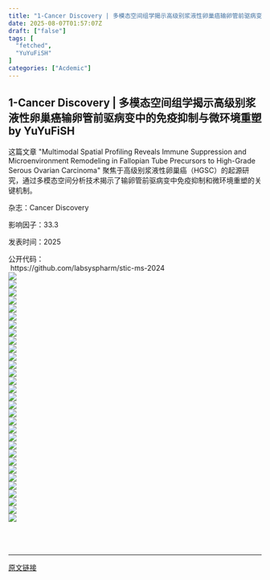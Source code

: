 ```yaml
---
title: "1-Cancer Discovery | 多模态空间组学揭示高级别浆液性卵巢癌输卵管前驱病变中的免疫抑制与微环境重塑"
date: 2025-08-07T01:57:07Z
draft: ["false"]
tags: [
  "fetched",
  "YuYuFiSH"
]
categories: ["Acdemic"]
---
```

1-Cancer Discovery | 多模态空间组学揭示高级别浆液性卵巢癌输卵管前驱病变中的免疫抑制与微环境重塑 by YuYuFiSH
------
<div><p><span leaf="">这篇文章 "Multimodal Spatial Profiling Reveals Immune Suppression and Microenvironment Remodeling in Fallopian Tube Precursors to High-Grade Serous Ovarian Carcinoma" 聚焦于高级别浆液性卵巢癌（HGSC）的起源研究，通过多模态空间分析技术揭示了输卵管前驱病变中免疫抑制和微环境重塑的关键机制。</span></p><p><span leaf="">杂志：Cancer Discovery</span></p><p><span leaf="">影响因子：33.3</span></p><p><span leaf="">发表时间：2025</span></p><section><span leaf="">公开代码：</span><span data-pm-slice="0 0 []"><span leaf=""><br></span></span></section><section><span data-pm-slice="0 0 []"><span leaf=""> </span></span><span leaf="">https://github.com/labsyspharm/stic-ms-2024</span></section><section nodeleaf=""><img data-imgfileid="100003135" data-ratio="0.5625" data-s="300,640" data-src="https://mmbiz.qpic.cn/sz_mmbiz_png/PsnauFhHibc6aBHe69oXwicgTibod5q8qbZ4qvuQiclKibaEic0FTMQcsU0DeOpyPy9V50YJCpRibVqWF9GbDdQeQc7Pw/640?wx_fmt=png&amp;from=appmsg" data-type="png" data-w="1280" type="block" src="https://mmbiz.qpic.cn/sz_mmbiz_png/PsnauFhHibc6aBHe69oXwicgTibod5q8qbZ4qvuQiclKibaEic0FTMQcsU0DeOpyPy9V50YJCpRibVqWF9GbDdQeQc7Pw/640?wx_fmt=png&amp;from=appmsg"></section><section nodeleaf=""><img data-imgfileid="100003137" data-ratio="0.562962962962963" data-s="300,640" data-src="https://mmbiz.qpic.cn/sz_mmbiz_png/PsnauFhHibc6aBHe69oXwicgTibod5q8qbZUq5fHRml1mibfXxibztx1oS97y6SxnM3hqZwUdiaTlGBGib0Pq0U2xr18A/640?wx_fmt=png&amp;from=appmsg" data-type="png" data-w="1080" type="block" src="https://mmbiz.qpic.cn/sz_mmbiz_png/PsnauFhHibc6aBHe69oXwicgTibod5q8qbZUq5fHRml1mibfXxibztx1oS97y6SxnM3hqZwUdiaTlGBGib0Pq0U2xr18A/640?wx_fmt=png&amp;from=appmsg"></section><section nodeleaf=""><img data-src="https://mmbiz.qpic.cn/sz_mmbiz_png/PsnauFhHibc6aBHe69oXwicgTibod5q8qbZyPGq9URzVtJaKgO67VSZfNtXiciasPYKzjjPdWWXzDWyqZ2Sb1xzsebQ/640?wx_fmt=png&amp;from=appmsg" data-ratio="0.562962962962963" data-s="300,640" data-type="png" data-w="1080" type="block" data-imgfileid="100003139" src="https://mmbiz.qpic.cn/sz_mmbiz_png/PsnauFhHibc6aBHe69oXwicgTibod5q8qbZyPGq9URzVtJaKgO67VSZfNtXiciasPYKzjjPdWWXzDWyqZ2Sb1xzsebQ/640?wx_fmt=png&amp;from=appmsg"></section><section nodeleaf=""><img data-src="https://mmbiz.qpic.cn/sz_mmbiz_png/PsnauFhHibc6aBHe69oXwicgTibod5q8qbZyXzxd7k09c73bh3HgxCdlGe56M7ePiaEd7ngQetH26JYSmZGmKVMwbQ/640?wx_fmt=png&amp;from=appmsg" data-ratio="0.562962962962963" data-s="300,640" data-type="png" data-w="1080" type="block" data-imgfileid="100003138" src="https://mmbiz.qpic.cn/sz_mmbiz_png/PsnauFhHibc6aBHe69oXwicgTibod5q8qbZyXzxd7k09c73bh3HgxCdlGe56M7ePiaEd7ngQetH26JYSmZGmKVMwbQ/640?wx_fmt=png&amp;from=appmsg"></section><section nodeleaf=""><img data-src="https://mmbiz.qpic.cn/sz_mmbiz_png/PsnauFhHibc6aBHe69oXwicgTibod5q8qbZpeJwFK3N9H6EBCxY5qlZXp2yibAicebRKl02WC5WB9TBq9FMDo2S0wWQ/640?wx_fmt=png&amp;from=appmsg" data-ratio="0.562962962962963" data-s="300,640" data-type="png" data-w="1080" type="block" data-imgfileid="100003136" src="https://mmbiz.qpic.cn/sz_mmbiz_png/PsnauFhHibc6aBHe69oXwicgTibod5q8qbZpeJwFK3N9H6EBCxY5qlZXp2yibAicebRKl02WC5WB9TBq9FMDo2S0wWQ/640?wx_fmt=png&amp;from=appmsg"></section><section nodeleaf=""><img data-src="https://mmbiz.qpic.cn/sz_mmbiz_png/PsnauFhHibc6aBHe69oXwicgTibod5q8qbZN0Cf91YUMe4IkpUBNUPK31tVLic3qqgv8uXsmEKyd7E2ibp2dPqvconA/640?wx_fmt=png&amp;from=appmsg" data-ratio="0.562962962962963" data-s="300,640" data-type="png" data-w="1080" type="block" data-imgfileid="100003140" src="https://mmbiz.qpic.cn/sz_mmbiz_png/PsnauFhHibc6aBHe69oXwicgTibod5q8qbZN0Cf91YUMe4IkpUBNUPK31tVLic3qqgv8uXsmEKyd7E2ibp2dPqvconA/640?wx_fmt=png&amp;from=appmsg"></section><section nodeleaf=""><img data-src="https://mmbiz.qpic.cn/sz_mmbiz_png/PsnauFhHibc6aBHe69oXwicgTibod5q8qbZwzdxEicFAOaV42gHd0dW74cp83ZzCicreVibMa85UYzNVHEvJp3eSJvYw/640?wx_fmt=png&amp;from=appmsg" data-ratio="0.562962962962963" data-s="300,640" data-type="png" data-w="1080" type="block" data-imgfileid="100003141" src="https://mmbiz.qpic.cn/sz_mmbiz_png/PsnauFhHibc6aBHe69oXwicgTibod5q8qbZwzdxEicFAOaV42gHd0dW74cp83ZzCicreVibMa85UYzNVHEvJp3eSJvYw/640?wx_fmt=png&amp;from=appmsg"></section><section nodeleaf=""><img data-src="https://mmbiz.qpic.cn/sz_mmbiz_png/PsnauFhHibc6aBHe69oXwicgTibod5q8qbZQciaL07Bdib0o4Alp6OlSaIOcVtAczOlGDVlENsKicYwgOYibEQzGuYK1A/640?wx_fmt=png&amp;from=appmsg" data-ratio="0.562962962962963" data-s="300,640" data-type="png" data-w="1080" type="block" data-imgfileid="100003155" src="https://mmbiz.qpic.cn/sz_mmbiz_png/PsnauFhHibc6aBHe69oXwicgTibod5q8qbZQciaL07Bdib0o4Alp6OlSaIOcVtAczOlGDVlENsKicYwgOYibEQzGuYK1A/640?wx_fmt=png&amp;from=appmsg"></section><section nodeleaf=""><img data-src="https://mmbiz.qpic.cn/sz_mmbiz_png/PsnauFhHibc6aBHe69oXwicgTibod5q8qbZUdu3nVxmprxPmPpS6xAMRQYWZLm4Iv6Xic8oibCMXWhvsqVjRVoDqjVA/640?wx_fmt=png&amp;from=appmsg" data-ratio="0.562962962962963" data-s="300,640" data-type="png" data-w="1080" type="block" data-imgfileid="100003158" src="https://mmbiz.qpic.cn/sz_mmbiz_png/PsnauFhHibc6aBHe69oXwicgTibod5q8qbZUdu3nVxmprxPmPpS6xAMRQYWZLm4Iv6Xic8oibCMXWhvsqVjRVoDqjVA/640?wx_fmt=png&amp;from=appmsg"></section><section nodeleaf=""><img data-src="https://mmbiz.qpic.cn/sz_mmbiz_png/PsnauFhHibc6aBHe69oXwicgTibod5q8qbZCwLgWibyLA4r5TVDAZMGGYicuYd8RPdCxdYhKPDOtworFZlNSYPd9yBg/640?wx_fmt=png&amp;from=appmsg" data-ratio="0.562962962962963" data-s="300,640" data-type="png" data-w="1080" type="block" data-imgfileid="100003157" src="https://mmbiz.qpic.cn/sz_mmbiz_png/PsnauFhHibc6aBHe69oXwicgTibod5q8qbZCwLgWibyLA4r5TVDAZMGGYicuYd8RPdCxdYhKPDOtworFZlNSYPd9yBg/640?wx_fmt=png&amp;from=appmsg"></section><section nodeleaf=""><img data-src="https://mmbiz.qpic.cn/sz_mmbiz_png/PsnauFhHibc6aBHe69oXwicgTibod5q8qbZiaqdmRibQmOVHbZ8AupctibRcJOTAcA4fNiaAROe48GJR75sNPq1ffv7YQ/640?wx_fmt=png&amp;from=appmsg" data-ratio="0.562962962962963" data-s="300,640" data-type="png" data-w="1080" type="block" data-imgfileid="100003156" src="https://mmbiz.qpic.cn/sz_mmbiz_png/PsnauFhHibc6aBHe69oXwicgTibod5q8qbZiaqdmRibQmOVHbZ8AupctibRcJOTAcA4fNiaAROe48GJR75sNPq1ffv7YQ/640?wx_fmt=png&amp;from=appmsg"></section><section nodeleaf=""><img data-src="https://mmbiz.qpic.cn/sz_mmbiz_png/PsnauFhHibc6aBHe69oXwicgTibod5q8qbZHv95ZGfrTDxYoN9Z28l9cOA0j3nytRrspHxIsFr23Bg0jAxkWggf0Q/640?wx_fmt=png&amp;from=appmsg" data-ratio="0.562962962962963" data-s="300,640" data-type="png" data-w="1080" type="block" data-imgfileid="100003159" src="https://mmbiz.qpic.cn/sz_mmbiz_png/PsnauFhHibc6aBHe69oXwicgTibod5q8qbZHv95ZGfrTDxYoN9Z28l9cOA0j3nytRrspHxIsFr23Bg0jAxkWggf0Q/640?wx_fmt=png&amp;from=appmsg"></section><section nodeleaf=""><img data-imgfileid="100003160" data-ratio="0.562962962962963" data-s="300,640" data-src="https://mmbiz.qpic.cn/sz_mmbiz_png/PsnauFhHibc6aBHe69oXwicgTibod5q8qbZZYTEnAq3kWJssUr8t3ej5REFQC5TPTIa7djicFD86t9EHV4QTGHBYJA/640?wx_fmt=png&amp;from=appmsg" data-type="png" data-w="1080" type="block" src="https://mmbiz.qpic.cn/sz_mmbiz_png/PsnauFhHibc6aBHe69oXwicgTibod5q8qbZZYTEnAq3kWJssUr8t3ej5REFQC5TPTIa7djicFD86t9EHV4QTGHBYJA/640?wx_fmt=png&amp;from=appmsg"></section><section nodeleaf=""><img data-imgfileid="100003161" data-ratio="0.562962962962963" data-s="300,640" data-src="https://mmbiz.qpic.cn/sz_mmbiz_png/PsnauFhHibc6aBHe69oXwicgTibod5q8qbZOKIruf4arwpyb7QVMbkq3FibRVUypks2ibiakYMBLribg1rcmMzQ44Ck3A/640?wx_fmt=png&amp;from=appmsg" data-type="png" data-w="1080" type="block" src="https://mmbiz.qpic.cn/sz_mmbiz_png/PsnauFhHibc6aBHe69oXwicgTibod5q8qbZOKIruf4arwpyb7QVMbkq3FibRVUypks2ibiakYMBLribg1rcmMzQ44Ck3A/640?wx_fmt=png&amp;from=appmsg"></section><section nodeleaf=""><img data-src="https://mmbiz.qpic.cn/sz_mmbiz_png/PsnauFhHibc6aBHe69oXwicgTibod5q8qbZyHwhic6OT6cdBaWJoUOoGZavQnwCqGFibj0TIGYXCQvEKicwvmnt9voYg/640?wx_fmt=png&amp;from=appmsg" data-ratio="0.562962962962963" data-s="300,640" data-type="png" data-w="1080" type="block" data-imgfileid="100003162" src="https://mmbiz.qpic.cn/sz_mmbiz_png/PsnauFhHibc6aBHe69oXwicgTibod5q8qbZyHwhic6OT6cdBaWJoUOoGZavQnwCqGFibj0TIGYXCQvEKicwvmnt9voYg/640?wx_fmt=png&amp;from=appmsg"></section><section nodeleaf=""><img data-src="https://mmbiz.qpic.cn/sz_mmbiz_png/PsnauFhHibc6aBHe69oXwicgTibod5q8qbZKTADeKAQeTShJmxQLZDeR1FkAjHmN3hb00qus3gNqbm2nPGic6MjLQA/640?wx_fmt=png&amp;from=appmsg" data-ratio="0.562962962962963" data-s="300,640" data-type="png" data-w="1080" type="block" data-imgfileid="100003163" src="https://mmbiz.qpic.cn/sz_mmbiz_png/PsnauFhHibc6aBHe69oXwicgTibod5q8qbZKTADeKAQeTShJmxQLZDeR1FkAjHmN3hb00qus3gNqbm2nPGic6MjLQA/640?wx_fmt=png&amp;from=appmsg"></section><section nodeleaf=""><img data-src="https://mmbiz.qpic.cn/sz_mmbiz_png/PsnauFhHibc6aBHe69oXwicgTibod5q8qbZPwiap1ehTLODSib2VcS6M813rOfvyATOEpMKRiaZW51G7jl2m1QJFf6pA/640?wx_fmt=png&amp;from=appmsg" data-ratio="0.562962962962963" data-s="300,640" data-type="png" data-w="1080" type="block" data-imgfileid="100003167" src="https://mmbiz.qpic.cn/sz_mmbiz_png/PsnauFhHibc6aBHe69oXwicgTibod5q8qbZPwiap1ehTLODSib2VcS6M813rOfvyATOEpMKRiaZW51G7jl2m1QJFf6pA/640?wx_fmt=png&amp;from=appmsg"></section><section nodeleaf=""><img data-src="https://mmbiz.qpic.cn/sz_mmbiz_png/PsnauFhHibc6aBHe69oXwicgTibod5q8qbZGsxtc8pE3YpIRjo0hiaSKOQTnLzepOPpicVNE4GwibJtmxg2jRht3rAAA/640?wx_fmt=png&amp;from=appmsg" data-ratio="0.562962962962963" data-s="300,640" data-type="png" data-w="1080" type="block" data-imgfileid="100003166" src="https://mmbiz.qpic.cn/sz_mmbiz_png/PsnauFhHibc6aBHe69oXwicgTibod5q8qbZGsxtc8pE3YpIRjo0hiaSKOQTnLzepOPpicVNE4GwibJtmxg2jRht3rAAA/640?wx_fmt=png&amp;from=appmsg"></section><section nodeleaf=""><img data-src="https://mmbiz.qpic.cn/sz_mmbiz_png/PsnauFhHibc6aBHe69oXwicgTibod5q8qbZG6c7AtO5fWgYGC37xNAQ6ibSm71JWibnvQbTz5G68eVh63bHrpEWo2dA/640?wx_fmt=png&amp;from=appmsg" data-ratio="0.562962962962963" data-s="300,640" data-type="png" data-w="1080" type="block" data-imgfileid="100003164" src="https://mmbiz.qpic.cn/sz_mmbiz_png/PsnauFhHibc6aBHe69oXwicgTibod5q8qbZG6c7AtO5fWgYGC37xNAQ6ibSm71JWibnvQbTz5G68eVh63bHrpEWo2dA/640?wx_fmt=png&amp;from=appmsg"></section><section nodeleaf=""><img data-imgfileid="100003165" data-ratio="0.562962962962963" data-s="300,640" data-src="https://mmbiz.qpic.cn/sz_mmbiz_png/PsnauFhHibc6aBHe69oXwicgTibod5q8qbZPQ8vKAPIHmaK08kiazJl9aBGmz5GPVcdic2ic1ggVxFOnLCIAibz0noajA/640?wx_fmt=png&amp;from=appmsg" data-type="png" data-w="1080" type="block" src="https://mmbiz.qpic.cn/sz_mmbiz_png/PsnauFhHibc6aBHe69oXwicgTibod5q8qbZPQ8vKAPIHmaK08kiazJl9aBGmz5GPVcdic2ic1ggVxFOnLCIAibz0noajA/640?wx_fmt=png&amp;from=appmsg"></section><section nodeleaf=""><img data-src="https://mmbiz.qpic.cn/sz_mmbiz_png/PsnauFhHibc6aBHe69oXwicgTibod5q8qbZojjuCftQdds6OeNUMrIuwSAAO72iakI54iaJCbWo44HU9mlyhOxcD7aQ/640?wx_fmt=png&amp;from=appmsg" data-ratio="0.562962962962963" data-s="300,640" data-type="png" data-w="1080" type="block" data-imgfileid="100003172" src="https://mmbiz.qpic.cn/sz_mmbiz_png/PsnauFhHibc6aBHe69oXwicgTibod5q8qbZojjuCftQdds6OeNUMrIuwSAAO72iakI54iaJCbWo44HU9mlyhOxcD7aQ/640?wx_fmt=png&amp;from=appmsg"></section><section nodeleaf=""><img data-src="https://mmbiz.qpic.cn/sz_mmbiz_png/PsnauFhHibc6aBHe69oXwicgTibod5q8qbZsHrRej33cIDMScWY4DlVlEI5J9MZWPyn6UKRTiagPjG9v5ZHyFicmIUQ/640?wx_fmt=png&amp;from=appmsg" data-ratio="0.562962962962963" data-s="300,640" data-type="png" data-w="1080" type="block" data-imgfileid="100003171" src="https://mmbiz.qpic.cn/sz_mmbiz_png/PsnauFhHibc6aBHe69oXwicgTibod5q8qbZsHrRej33cIDMScWY4DlVlEI5J9MZWPyn6UKRTiagPjG9v5ZHyFicmIUQ/640?wx_fmt=png&amp;from=appmsg"></section><section nodeleaf=""><img data-src="https://mmbiz.qpic.cn/sz_mmbiz_png/PsnauFhHibc6aBHe69oXwicgTibod5q8qbZDuVqWUSmVjmw9lhaibuD3m0xcsbqicpht55heRBOQzVyHAiafI8ZDmYVA/640?wx_fmt=png&amp;from=appmsg" data-ratio="0.562962962962963" data-s="300,640" data-type="png" data-w="1080" type="block" data-imgfileid="100003170" src="https://mmbiz.qpic.cn/sz_mmbiz_png/PsnauFhHibc6aBHe69oXwicgTibod5q8qbZDuVqWUSmVjmw9lhaibuD3m0xcsbqicpht55heRBOQzVyHAiafI8ZDmYVA/640?wx_fmt=png&amp;from=appmsg"></section><section nodeleaf=""><img data-src="https://mmbiz.qpic.cn/sz_mmbiz_png/PsnauFhHibc6aBHe69oXwicgTibod5q8qbZyD0OA0RfQh4GnF7TFybFLCibLPjBPj28AwlBibD5pkIs1hByYUkyuNWw/640?wx_fmt=png&amp;from=appmsg" data-ratio="0.562962962962963" data-s="300,640" data-type="png" data-w="1080" type="block" data-imgfileid="100003168" src="https://mmbiz.qpic.cn/sz_mmbiz_png/PsnauFhHibc6aBHe69oXwicgTibod5q8qbZyD0OA0RfQh4GnF7TFybFLCibLPjBPj28AwlBibD5pkIs1hByYUkyuNWw/640?wx_fmt=png&amp;from=appmsg"></section><section nodeleaf=""><img data-src="https://mmbiz.qpic.cn/sz_mmbiz_png/PsnauFhHibc6aBHe69oXwicgTibod5q8qbZOcQ9pmpz6pkXpBxXQCIAvm5wQ6vA0lfh1oiaopGSnN8ymkuibHF0U0xg/640?wx_fmt=png&amp;from=appmsg" data-ratio="0.562962962962963" data-s="300,640" data-type="png" data-w="1080" type="block" data-imgfileid="100003169" src="https://mmbiz.qpic.cn/sz_mmbiz_png/PsnauFhHibc6aBHe69oXwicgTibod5q8qbZOcQ9pmpz6pkXpBxXQCIAvm5wQ6vA0lfh1oiaopGSnN8ymkuibHF0U0xg/640?wx_fmt=png&amp;from=appmsg"></section><section nodeleaf=""><img data-src="https://mmbiz.qpic.cn/sz_mmbiz_png/PsnauFhHibc6aBHe69oXwicgTibod5q8qbZib6OnhFXrkkGPN56vlT0TNAiaZTZ3AKy90elOJ9pwn0ViaEqKSh0ZqJLQ/640?wx_fmt=png&amp;from=appmsg" data-ratio="0.562962962962963" data-s="300,640" data-type="png" data-w="1080" type="block" data-imgfileid="100003173" src="https://mmbiz.qpic.cn/sz_mmbiz_png/PsnauFhHibc6aBHe69oXwicgTibod5q8qbZib6OnhFXrkkGPN56vlT0TNAiaZTZ3AKy90elOJ9pwn0ViaEqKSh0ZqJLQ/640?wx_fmt=png&amp;from=appmsg"></section><section nodeleaf=""><img data-src="https://mmbiz.qpic.cn/sz_mmbiz_png/PsnauFhHibc6aBHe69oXwicgTibod5q8qbZx1Gac3Lqx00iaD8mnnDst9ZicppuUpY3bbtkgLibtUyFCN5ET1dxdxzUg/640?wx_fmt=png&amp;from=appmsg" data-ratio="0.562962962962963" data-s="300,640" data-type="png" data-w="1080" type="block" data-imgfileid="100003175" src="https://mmbiz.qpic.cn/sz_mmbiz_png/PsnauFhHibc6aBHe69oXwicgTibod5q8qbZx1Gac3Lqx00iaD8mnnDst9ZicppuUpY3bbtkgLibtUyFCN5ET1dxdxzUg/640?wx_fmt=png&amp;from=appmsg"></section><section nodeleaf=""><img data-src="https://mmbiz.qpic.cn/sz_mmbiz_png/PsnauFhHibc6aBHe69oXwicgTibod5q8qbZuotR1frxOMWbAEhcpr8rvw9Yu22g0FrTBgXFHicSsHujicpAnHrhNR3g/640?wx_fmt=png&amp;from=appmsg" data-ratio="0.562962962962963" data-s="300,640" data-type="png" data-w="1080" type="block" data-imgfileid="100003174" src="https://mmbiz.qpic.cn/sz_mmbiz_png/PsnauFhHibc6aBHe69oXwicgTibod5q8qbZuotR1frxOMWbAEhcpr8rvw9Yu22g0FrTBgXFHicSsHujicpAnHrhNR3g/640?wx_fmt=png&amp;from=appmsg"></section><section nodeleaf=""><img data-src="https://mmbiz.qpic.cn/sz_mmbiz_png/PsnauFhHibc6aBHe69oXwicgTibod5q8qbZgI5y6ZRH6tZIuCp1Br0DRRicuxmTZ4v0RSBbqAia99IZKu81Y0x0YE0g/640?wx_fmt=png&amp;from=appmsg" data-ratio="0.562962962962963" data-s="300,640" data-type="png" data-w="1080" type="block" data-imgfileid="100003176" src="https://mmbiz.qpic.cn/sz_mmbiz_png/PsnauFhHibc6aBHe69oXwicgTibod5q8qbZgI5y6ZRH6tZIuCp1Br0DRRicuxmTZ4v0RSBbqAia99IZKu81Y0x0YE0g/640?wx_fmt=png&amp;from=appmsg"></section><section nodeleaf=""><img data-src="https://mmbiz.qpic.cn/sz_mmbiz_png/PsnauFhHibc6aBHe69oXwicgTibod5q8qbZrtSz1OOKfQOPJhgmdvXC31LLq81zsicqPJ2TNsRhc9OAYIkar41bhuw/640?wx_fmt=png&amp;from=appmsg" data-ratio="0.562962962962963" data-s="300,640" data-type="png" data-w="1080" type="block" data-imgfileid="100003177" src="https://mmbiz.qpic.cn/sz_mmbiz_png/PsnauFhHibc6aBHe69oXwicgTibod5q8qbZrtSz1OOKfQOPJhgmdvXC31LLq81zsicqPJ2TNsRhc9OAYIkar41bhuw/640?wx_fmt=png&amp;from=appmsg"></section><section nodeleaf=""><img data-imgfileid="100003178" data-ratio="0.562962962962963" data-s="300,640" data-src="https://mmbiz.qpic.cn/sz_mmbiz_png/PsnauFhHibc6aBHe69oXwicgTibod5q8qbZgz4EopxQ2dgxdneLooE2oXCk2TnVmFicwOf6rz8MQam1jc545AH6h9g/640?wx_fmt=png&amp;from=appmsg" data-type="png" data-w="1080" type="block" src="https://mmbiz.qpic.cn/sz_mmbiz_png/PsnauFhHibc6aBHe69oXwicgTibod5q8qbZgz4EopxQ2dgxdneLooE2oXCk2TnVmFicwOf6rz8MQam1jc545AH6h9g/640?wx_fmt=png&amp;from=appmsg"></section><section><span leaf=""><br></span></section><section><span leaf=""><br></span></section><section><span leaf=""><br></span></section><p><mp-style-type data-value="3"></mp-style-type></p></div>  
<hr>
<a href="https://mp.weixin.qq.com/s/-60NYJ-bAeZbSKMjRWnHWQ",target="_blank" rel="noopener noreferrer">原文链接</a>
